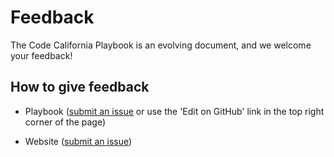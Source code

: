 # Feedback

The Code California Playbook is an evolving document, and we welcome your feedback!

## How to give feedback

* Playbook ([submit an issue](https://github.com/cagov/playbook/issues) or use the 'Edit on GitHub' link in the top right corner of the page)

* Website ([submit an issue](https://github.com/cagov/codeCAgov/issues))
